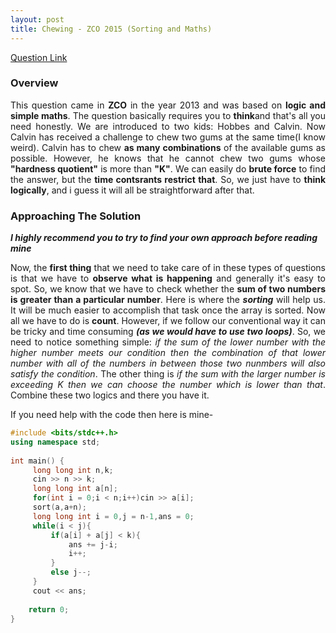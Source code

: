 ```yaml
---
layout: post
title: Chewing - ZCO 2015 (Sorting and Maths)
---
```


[Question Link](https://www.codechef.com/ZCOPRAC/problems/ZCO13003)

### Overview

<div style="text-align: justify">
This question came in <b>ZCO</b> in the year 2013 and was based on <b>logic and simple maths</b>. The question basically requires you to <b>think</b>and that's all you need honestly. We are introduced to two kids: Hobbes and Calvin. Now Calvin has received a challenge to chew two gums at the same time(I know weird). Calvin has to chew <b>as many combinations</b> of the available gums as possible. However, he knows that he cannot chew two gums whose <b>"hardness quotient"</b> is more than <b>"K"</b>. We can easily do <b>brute force</b> to find the answer, but the <b>time contsrants restrict that</b>. So, we just have to <b>think logically</b>, and i guess it will all be straightforward after that.
</div>

### Approaching The Solution

_**I highly recommend you to try to find your own approach before reading mine**_

<div style="text-align: justify">
Now, the <b>first thing</b> that we need to take care of in these types of questions is that we have to <b>observe what is happening</b> and generally it's easy to spot. So, we know that we have to check whether the <b>sum of two numbers is greater than a particular number</b>. Here is where the <b><em>sorting</em></b> will help us. It will be much easier to accomplish that task once the array is sorted. Now all we have to do is <b>count</b>. However, if we follow our conventional way it can be tricky and time consuming <b><em>(as we would have to use two loops)</em></b>. So, we need to notice something simple: <em>if the sum of the lower number with the higher number meets our condition then the combination of that lower number with all of the numbers in between those two nunmbers will also satisfy the condition</em>. The other thing is <em>if the sum with the larger number is exceeding K then we can choose the number which is lower than that</em>. Combine these two logics and there you have it.
</div>

If you need help with the code then here is mine-

```cpp
#include <bits/stdc++.h>
using namespace std;
 
int main() {
     long long int n,k;
     cin >> n >> k;
     long long int a[n];
     for(int i = 0;i < n;i++)cin >> a[i];
     sort(a,a+n);
     long long int i = 0,j = n-1,ans = 0;
     while(i < j){
         if(a[i] + a[j] < k){
             ans += j-i;
             i++;
         }
         else j--;
     }
     cout << ans;
     
	return 0;
}
```
